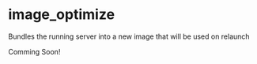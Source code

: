 image_optimize
==============

Bundles the running server into a new image that will be used on relaunch

Comming Soon!
